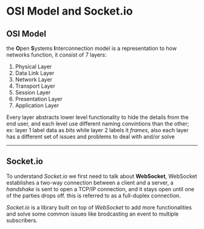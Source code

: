# OSI Model and Socket.io

## OSI Model

the **O**pen **S**ystems **I**nterconnection model is a representation to how networks function, it consist of 7 layers:

1. Physical Layer
2. Data Link Layer
3. Network Layer
4. Transport Layer
5. Session Layer
6. Presentation Layer
7. Application Layer

Every layer abstracts lower level functionality to hide the details from the end user, and each level use different naming convintions than the other; ex: layer 1 label data as *bits* while layer 2 labels it *frames*, also each layer has a different set of issues and problems to deal with and/or solve

---

## Socket.io

To understand *Socket.io* we first need to talk about **WebSocket**, WebSocket establishes a two-way connection between a client and a server, a *handshake* is sent to open a TCP/IP connection, and it stays open until one of the parties drops off. this is referred to as a full-duplex connection.

*Socket.io* is a library built on top of *WebSocket* to add more functionalities and solve some common issues like brodcasting an event to multiple subscribers.
